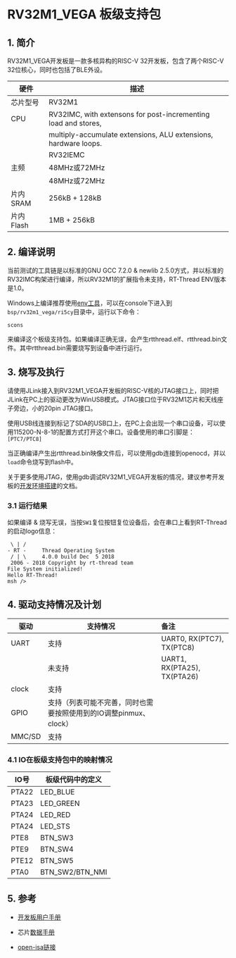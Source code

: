 # RV32M1_VEGA 板级支持包

## 1. 简介

RV32M1_VEGA开发板是一款多核异构的RISC-V 32开发板，包含了两个RISC-V 32位核心，同时也包括了BLE外设。

| 硬件 | 描述 |
| -- | -- |
|芯片型号| RV32M1 |
|CPU| RV32IMC, with extensons for post-incrementing load and stores, |
| | multiply-accumulate extensions, ALU extensions, hardware loops. |
| | RV32IEMC |
|主频| 48MHz或72MHz |
| | 48MHz或72MHz |
|片内SRAM| 256kB + 128kB |
|片内Flash| 1MB + 256kB |

## 2. 编译说明

当前测试的工具链是以标准的GNU GCC 7.2.0 & newlib 2.5.0方式，并以标准的RV32IMC构架进行编译，所以RV32M1的扩展指令未支持，RT-Thread ENV版本是1.0。

Windows上编译推荐使用[env工具][1]，可以在console下进入到`bsp/rv32m1_vega/ri5cy`目录中，运行以下命令：

    scons

来编译这个板级支持包。如果编译正确无误，会产生rtthread.elf、rtthread.bin文件。其中rtthread.bin需要烧写到设备中进行运行。

## 3. 烧写及执行

请使用JLink接入到RV32M1_VEGA开发板的RISC-V核的JTAG接口上，同时把JLink在PC上的驱动更改为WinUSB模式。JTAG接口位于RV32M1芯片和天线座子旁边，小的20pin JTAG接口。

使用USB线连接到标记了SDA的USB口上，在PC上会出现一个串口设备，可以使用115200-N-8-1的配置方式打开这个串口。设备使用的串口引脚是：`[PTC7/PTC8]`

当正确编译产生出rtthread.bin映像文件后，可以使用gdb连接到openocd，并以`load`命令烧写到flash中。

关于更多使用JTAG，使用gdb调试RV32M1_VEGA开发板的情况，建议参考开发板的[开发环境搭建](https://github.com/open-isa-org/open-isa.org/blob/master/RV32M1_Vega_Develop_Environment_Setup.pdf)的文档。

### 3.1 运行结果

如果编译 & 烧写无误，当按`SW1`复位按钮复位设备后，会在串口上看到RT-Thread的启动logo信息：

``` text
 \ | /
- RT -     Thread Operating System
 / | \     4.0.0 build Dec  5 2018
 2006 - 2018 Copyright by rt-thread team
File System initialized!
Hello RT-Thread!
msh />
```

## 4. 驱动支持情况及计划

| 驱动 | 支持情况  |  备注  |
| ------ | ----  | :------  |
| UART | 支持 | UART0, RX(PTC7), TX(PTC8) |
|  | 未支持 | UART1, RX(PTA25), TX(PTA26) |
| clock | 支持 |  |
| GPIO | 支持（列表可能不完善，同时也需要按照使用到的IO调整pinmux、clock） |  |
| MMC/SD | 支持 |  |

### 4.1 IO在板级支持包中的映射情况

| IO号 | 板级代码中的定义 |
| -- | -- |
| PTA22 | LED_BLUE |
| PTA23 | LED_GREEN |
| PTA24 | LED_RED |
| PTA24 | LED_STS |
| PTE8 | BTN_SW3 |
| PTE9 | BTN_SW4 |
| PTE12 | BTN_SW5 |
| PTA0 | BTN_SW2/BTN_NMI |

## 5. 参考

* [开发板用户手册](https://github.com/open-isa-org/open-isa.org/blob/master/RV32M1_VEGA_Board_User_Guide.pdf)
* 芯片[数据手册](https://github.com/open-isa-org/open-isa.org/blob/master/Reference%20Manual%20and%20Data%20Sheet/RV32M1DS_Rev.1.1.pdf)
* [open-isa链接](https://github.com/open-isa-org/open-isa.org)

  [1]: https://www.rt-thread.org/page/download.html
